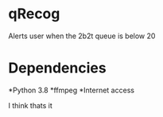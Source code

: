 # qRecog
Alerts user when the 2b2t queue is below 20


# Dependencies

*Python 3.8
*ffmpeg
*Internet access

I think thats it
